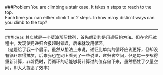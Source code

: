 ###Problem
You are climbing a stair case. It takes n steps to reach to the top.  
Each time you can either climb 1 or 2 steps. In how many distinct ways can you climb to the top?  

---

###Ideas
其实就是一个斐波那契数列，首先想到的是用递归的方法。但在实际过程中，发现使用递归会报超时错误，后来就改用循环。  
（这题给了我一个启示，虽然从想法上来说，递归比单纯的循环应该更好，但却没有循环来得搞笑，后来我也在网上看到了一些说法，递归省空间，但是每一步都得重新计算，非常费时，而循环的话能够将计算过的值存储下来，虽然牺牲了少量空间，却大大提高了效率）
